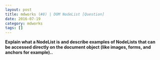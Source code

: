 ```yaml
---
layout: post
title: mdworks (#8) | DOM NodeList [Question]
date: 2016-07-19
category: mdworks
tags: []
---
```


**Explain what a NodeList is and describe examples of NodeLists that can be accessed directly on the document object (like images, forms, and anchors for example)..**

